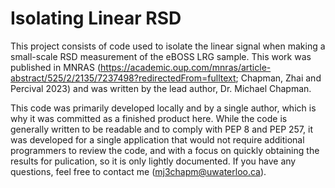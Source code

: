 # Isolating Linear RSD

This project consists of code used to isolate the linear signal when making a small-scale RSD measurement of the eBOSS LRG sample. This work was published in MNRAS (https://academic.oup.com/mnras/article-abstract/525/2/2135/7237498?redirectedFrom=fulltext; Chapman, Zhai and Percival 2023) and was written by the lead author, Dr. Michael Chapman.

This code was primarily developed locally and by a single author, which is why it was committed as a finished product here. While the code is generally written to be readable and to comply with PEP 8 and PEP 257, it was developed for a single application that would not require additional programmers to review the code, and with a focus on quickly obtaining the results for pulication, so it is only lightly documented. If you have any questions, feel free to contact me (mj3chapm@uwaterloo.ca).
